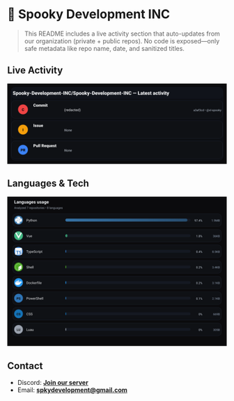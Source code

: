 # 👻 Spooky Development INC

> This README includes a live activity section that auto-updates from our organization (private + public repos). No code is exposed—only safe metadata like repo name, date, and sanitized titles.

## Live Activity
![Repo Snapshot](./assets/repo-snapshot.svg)

## Languages & Tech
![Languages Usage](./assets/languages.svg)

## Contact
- Discord: **[Join our server](#)**
- Email: **spkydevelopment@gmail.com**
